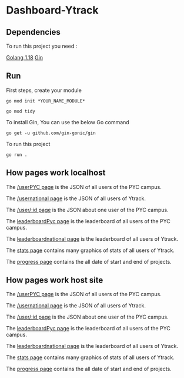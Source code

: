 # Dashboard-Ytrack

## Dependencies

To run this project you need :

[Golang 1.18](https://go.dev/dl/)
[Gin](https://pkg.go.dev/github.com/gin-gonic/gin#readme-quick-start)

## Run  
First steps, create your module
```
go mod init *YOUR_NAME_MODULE*
```
```
go mod tidy
```
To install Gin, You can use the below Go command
```
go get -u github.com/gin-gonic/gin
```
To run this project
```
go run .
```

## How pages work localhost

The [/userPYC page](http://localhost:8080/userPYC) is the JSON of all users of the PYC campus.

The [/usernational page](http://localhost:8080/usernational) is the JSON of all users of Ytrack.

The [/user/:id page](http://localhost:8080/user/567) is the JSON about one user of the PYC campus.

The [leaderboardPyc page](http://localhost:8080/leaderboard) is the leaderboard of all users of the PYC campus.

The [leaderboardnational page](http://localhost:8080/leaderboardnational) is the leaderboard of all users of Ytrack.

The [stats page](http://localhost:8080/graphique) contains many graphics of stats of all users of Ytrack.

The [progress page](http://localhost:8080/progress) contains the all date of start and end of projects.

## How pages work host site

The [/userPYC page](https://dashboard-ytrack.onrender.com/userPYC) is the JSON of all users of the PYC campus.

The [/usernational page](https://dashboard-ytrack.onrender.com/usernational) is the JSON of all users of Ytrack.

The [/user/:id page](https://dashboard-ytrack.onrender.com/user/567) is the JSON about one user of the PYC campus.

The [leaderboardPyc page](https://dashboard-ytrack.onrender.com/leaderboard) is the leaderboard of all users of the PYC campus.

The [leaderboardnational page](https://dashboard-ytrack.onrender.com/leaderboardnational) is the leaderboard of all users of Ytrack.

The [stats page](https://dashboard-ytrack.onrender.com/graphique) contains many graphics of stats of all users of Ytrack.

The [progress page](https://dashboard-ytrack.onrender.com/progress) contains the all date of start and end of projects.